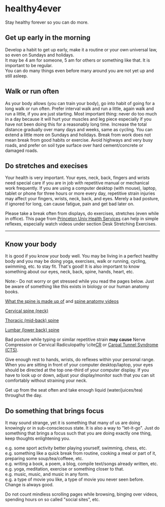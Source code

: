 # healthy4ever
Stay healthy forever so you can do more. 

## Get up early in the morning 

Develop a habit to get up early, make it a routine or your own universal law, so even on Sundays and holidays.   
It may be 4 am for someone, 5 am for others or something like that. It is important to be regular.   
You can do many things even before many around you are not yet up and still asleep.   

## Walk or run often  

As your body allows (you can train your body), go into habit of going for a long walk or run often. Prefer interval walk and run a little, again walk and run a little, if you are just starting. Most important thing: never do too much in a day because it will hurt your muscles and leg piece especially if you have not been doing this for a reasonably long time. Increase the total distance gradually over many days and weeks, same as cycling. You can extend a little more on Sundays and holidays. Break from work does not mean break from good habits or exercise. Avoid highways and very busy roads, and prefer on soil type surface over hard cement/concrete or damaged roads.     

## Do stretches and execises 

Your health is very important. Your eyes, neck, back, fingers and wrists need special care if you are in job with repetitive manual or mechanical work frequently. If you are using a computer desktop (with mouse), laptop, tablet or phone for three hours or more every day, repetitive strain injuries may affect your fingers, wrists, neck, back, and eyes. Merely a bad posture, if ignored for long, can cause fatigue, pain and get bad later on.    

Please take a break often from displays, do exercises, stretches (even while in office). This page from [Princeton Univ Health Services](https://uhs.princeton.edu/health-resources/ergonomics-computer-use) can help in simple reflexes, especially watch videos under section Desk Stretching Exercises.    

---- 

## Know your body 

It is good if you know your body well. You may be living in a perfect healthy body and you may be doing yoga, exercises, walk or running, cycling, swimming, etc. to stay fit. That's good! It is also important to know something about our eyes, neck, back, spine, hands, heart, etc.    

Note:- Do not worry or get stressed while you read the pages below. Just be aware of something like this exists in biology or our human anatomy books.    

[What the spine is made up of](https://www.spineuniverse.com/sites/default/files/imagecache/gallery-large/wysiwyg_imageupload/3998/2020/03/03/segments_spine_labeled_shutterstock_534669922.jpg) and [spine anatomy videos](https://www.spine-health.com/video/cervical-muscle-anatomy-animation)    

[Cervical spine (neck)](https://www.spineuniverse.com/anatomy/cervical-spine-anatomy-neck)    

[Thoracic (mid-back) spine](https://www.spineuniverse.com/anatomy/thoracic-spine)    

[Lumbar (lower back) spine](https://www.spineuniverse.com/anatomy/lumbar-spine)   

Bad posture while typing or similar repetitive strain **may cause** Nerve Compression or Cervical Radiculopathy \cite[CR](https://www.spineuniverse.com/anatomy/cervical-spine-anatomy-neck) or [Carpal Tunnel Syndrome (CTS)](https://www.ninds.nih.gov/Disorders/Patient-Caregiver-Education/Fact-Sheets/Carpal-Tunnel-Syndrome-Fact-Sheet).    

Give enough rest to hands, wrists, do reflexes within your personal range. When you are sitting in front of your computer desktop/laptop, your eyes should be directed at the top one-third of your computer display. If you have to look up or down, adjust your display/monitor such that you can sit comfortably without straining your neck.     

Get up from the seat often and take enough liquid (water/juices/tea) throughut the day.   

## Do something that brings focus 

It may sound strange, yet it is something that many of us are doing knowingly or in sub-consciecous state. It is also a way to "let-it-go". Just do something that brings a focus such that you are doing exactly one thing, keep thoughts enlightening you.    

e.g. some sport activity better playing yourself, swimming, chess, etc.    
e.g. something like a quick break from routine, cooking a meal or part of it, preparing some soup/tea/coffeee, etc.   
e.g. writing a book, a poem, a blog, compile text/songs already written, etc.   
e.g. yoga, meditation, exercise or something closer to that.   
e.g. music, music, and music in any form.    
e.g. a type of movie you like, a type of movie you never seen before. Change is always good.    

Do not count mindless scrolling pages while browsing, binging over videos, spending hours on so called "social sites", etc.    
